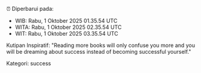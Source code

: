 ⏰ Diperbarui pada:
- WIB: Rabu, 1 Oktober 2025 01.35.54 UTC
- WITA: Rabu, 1 Oktober 2025 02.35.54 UTC
- WIT: Rabu, 1 Oktober 2025 03.35.54 UTC

Kutipan Inspiratif:
"Reading more books will only confuse you more and you will be dreaming about success instead of becoming successful yourself."


Kategori: success

